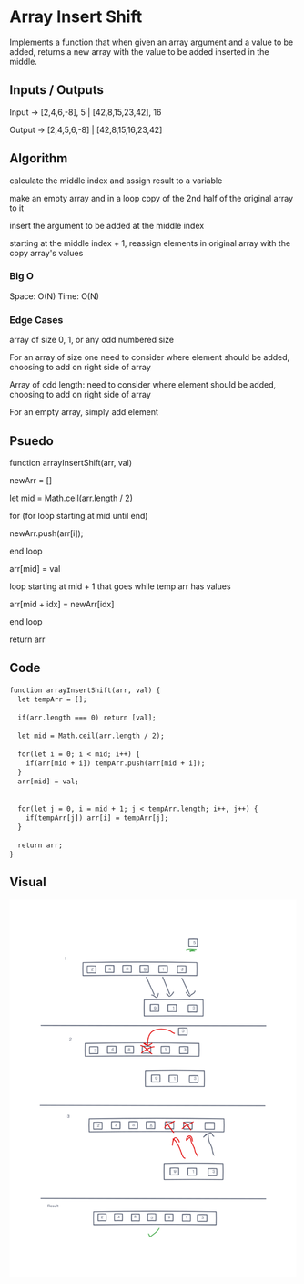 # Array Insert Shift

Implements a function that when given an array argument and a value to be added, returns a new array with the value to be added inserted in the middle.

## Inputs / Outputs

Input -> [2,4,6,-8], 5 | [42,8,15,23,42], 16

Output -> [2,4,5,6,-8] | [42,8,15,16,23,42]

## Algorithm

calculate the middle index and assign result to a variable

make an empty array and in a loop copy of the 2nd half of the original array to it

insert the argument to be added at the middle index

starting at the middle index + 1, reassign elements in original array with the copy array's values

### Big O

Space: O(N)
Time: O(N)

### Edge Cases

array of size 0, 1, or any odd numbered size

For an array of size one need to consider where element should be added, choosing to add on right side of array

Array of odd length: need to consider where element should be added, choosing to add on right side of array

For an empty array, simply add element

## Psuedo

function arrayInsertShift(arr, val)

newArr = []

let mid = Math.ceil(arr.length / 2)

for (for loop starting at mid until end)

newArr.push(arr[i]);

end loop

arr[mid] = val

loop starting at mid + 1 that goes while temp arr has values

arr[mid + idx] = newArr[idx]

end loop

return arr

## Code

```
function arrayInsertShift(arr, val) {
  let tempArr = [];

  if(arr.length === 0) return [val];

  let mid = Math.ceil(arr.length / 2);

  for(let i = 0; i < mid; i++) {
    if(arr[mid + i]) tempArr.push(arr[mid + i]);
  }
  arr[mid] = val;


  for(let j = 0, i = mid + 1; j < tempArr.length; i++, j++) {
    if(tempArr[j]) arr[i] = tempArr[j];
  }

  return arr;
}
```

## Visual

![Array reversal](./array-insert-shift.png)
